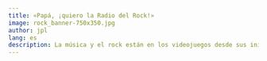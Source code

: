 ```yaml
---
title: «Papá, ¡quiero la Radio del Rock!»
image: rock_banner-750x350.jpg
author: jpl
lang: es
description: La música y el rock están en los videojuegos desde sus inicios, con clásicas melodías o populares temas. Tocar instrumentos, conciertos y experiencias.
---
```

